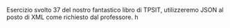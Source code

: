 Esercizio svolto 37 del nostro fantastico libro di TPSIT, utilizzeremo JSON al posto di XML come richiesto dal professore. h
